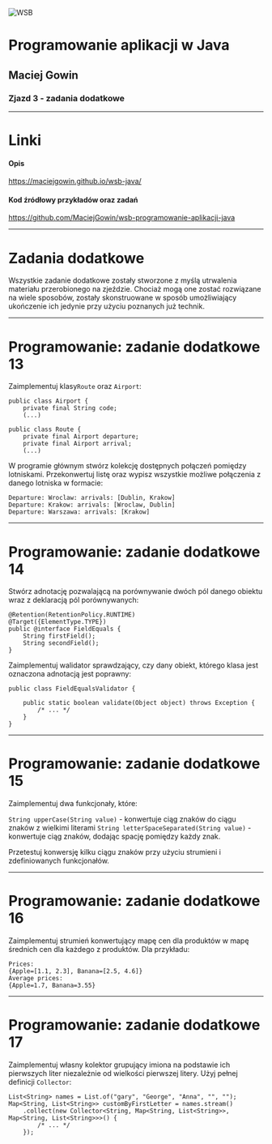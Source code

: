 ![WSB](LOGO)

# Programowanie aplikacji w Java

## Maciej Gowin

### Zjazd 3 - zadania dodatkowe

---

# Linki

#### Opis
https://maciejgowin.github.io/wsb-java/

#### Kod źródłowy przykładów oraz zadań
https://github.com/MaciejGowin/wsb-programowanie-aplikacji-java

---
# Zadania dodatkowe

Wszystkie zadanie dodatkowe zostały stworzone z myślą utrwalenia materiału przerobionego na zjeździe. Chociaż mogą one zostać rozwiązane na wiele sposobów, zostały skonstruowane w sposób umożliwiający ukończenie ich jedynie przy użyciu poznanych już technik.

---
# **Programowanie: zadanie dodatkowe 13**

Zaimplementuj klasy`Route` oraz `Airport`:

```
public class Airport {
    private final String code;
    (...)
```

```
public class Route {
    private final Airport departure;
    private final Airport arrival;
    (...)
```

W programie głównym stwórz kolekcję dostępnych połączeń pomiędzy lotniskami. Przekonwertuj listę oraz wypisz wszystkie możliwe połączenia z danego lotniska w formacie:
```
Departure: Wroclaw: arrivals: [Dublin, Krakow]
Departure: Krakow: arrivals: [Wroclaw, Dublin]
Departure: Warszawa: arrivals: [Krakow]
```

---
# **Programowanie: zadanie dodatkowe 14**

Stwórz adnotację pozwalającą na porównywanie dwóch pól danego obiektu wraz z deklaracją pól porównywanych:

```
@Retention(RetentionPolicy.RUNTIME)
@Target({ElementType.TYPE})
public @interface FieldEquals {
    String firstField();
    String secondField();
}
```

Zaimplementuj walidator sprawdzający, czy dany obiekt, którego klasa jest oznaczona adnotacją jest poprawny:

```
public class FieldEqualsValidator {

    public static boolean validate(Object object) throws Exception {
        /* ... */
    }
}
```

---
# **Programowanie: zadanie dodatkowe 15**

Zaimplementuj dwa funkcjonały, które:

`String upperCase(String value)` - konwertuje ciąg znaków do ciągu znaków z wielkimi literami
`String letterSpaceSeparated(String value)` - konwertuje ciąg znaków, dodając spację pomiędzy każdy znak.

Przetestuj konwersję kilku ciągu znaków przy użyciu strumieni i zdefiniowanych funkcjonałów.

---
# **Programowanie: zadanie dodatkowe 16**

Zaimplementuj strumień konwertujący mapę cen dla produktów w mapę średnich cen dla każdego z produktów. Dla przykładu:

```
Prices:
{Apple=[1.1, 2.3], Banana=[2.5, 4.6]}
Average prices:
{Apple=1.7, Banana=3.55}
```

---
# **Programowanie: zadanie dodatkowe 17**

Zaimplementuj własny kolektor grupujący imiona na podstawie ich pierwszych liter niezależnie od wielkości pierwszej litery. Użyj pełnej definicji `Collector`:

```
List<String> names = List.of("gary", "George", "Anna", "", "");
Map<String, List<String>> customByFirstLetter = names.stream()
    .collect(new Collector<String, Map<String, List<String>>, Map<String, List<String>>>() {
        /* ... */
    });

```
